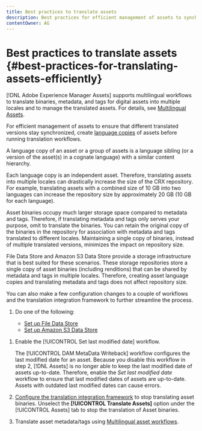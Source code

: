 ```yaml
---
title: Best practices to translate assets
description: Best practices for efficient management of assets to synchronize various translated versions and to streamline translation workflows.
contentOwner: AG
---
```


# Best practices to translate assets {#best-practices-for-translating-assets-efficiently}

[!DNL Adobe Experience Manager Assets] supports multilingual workflows to translate binaries, metadata, and tags for digital assets into multiple locales and to manage the translated assets. For details, see [Multilingual Assets](multilingual-assets.md).

For efficient management of assets to ensure that different translated versions stay synchronized, create [language copies](preparing-assets-for-translation.md) of assets before running translation workflows.

A language copy of an asset or a group of assets is a language sibling (or a version of the asset(s) in a cognate language) with a similar content hierarchy.

Each language copy is an independent asset. Therefore, translating assets into multiple locales can drastically increase the size of the CRX repository. For example, translating assets with a combined size of 10 GB into two languages can increase the repository size by approximately 20 GB (10 GB for each language).

Asset binaries occupy much larger storage space compared to metadata and tags. Therefore, if translating metadata and tags only serves your purpose, omit to translate the binaries. You can retain the original copy of the binaries in the repository for association with metadata and tags translated to different locales. Maintaining a single copy of binaries, instead of multiple translated versions, minimizes the impact on repository size.

File Data Store and Amazon S3 Data Store provide a storage infrastructure that is best suited for these scenarios. These storage repositories store a single copy of asset binaries (including renditions) that can be shared by metadata and tags in multiple locales. Therefore, creating asset language copies and translating metadata and tags does not affect repository size.

You can also make a few configuration changes to a couple of workflows and the translation integration framework to further streamline the process.

1. Do one of the following:

    * [Set up File Data Store](/help/sites-deploying/data-store-config.md)
    * [Set up Amazon S3 Data Store](/help/sites-deploying/data-store-config.md)

<!--
1. Disable the [DAM MetaData Write-back](/help/sites-administering/workflow-offloader.md#disable-offloading) workflow.

   As the name suggests, the [!UICONTROL DAM Metadata Writeback] workflow rewrites the metadata to the binary file. Because the metadata changes after translation, writing it back to the binary file generates a different binary for a language copy.

   >[!NOTE]
   >
   >Disabling the [!UICONTROL DAM MetaData Writeback] workflow turns off XMP metadata write-back on asset binaries. Consequently, future metadata changes are no longer be saved within the assets. Evaluate the consequences before disabling this workflow.
-->

1. Enable the [!UICONTROL Set last modified date] workflow.

   The [!UICONTROL DAM MetaData Writeback] workflow configures the last modified date for an asset. Because you disable this workflow in step 2, [!DNL Assets] is no longer able to keep the last modified date of assets up-to-date. Therefore, enable the *Set last modified date* workflow to ensure that last modified dates of assets are up-to-date. Assets with outdated last modified dates can cause errors.

1. [Configure the translation integration framework](/help/sites-administering/tc-tic.md) to stop translating asset binaries. Unselect the **[!UICONTROL Translate Assets]** option under the [!UICONTROL Assets] tab to stop the translation of Asset binaries.
1. Translate asset metadata/tags using [Multilingual asset workflows](multilingual-assets.md).
